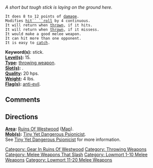 *A short but tough stick is laying on the ground here.*

`It does 8 to 12 points of `[`damage`](Throwing_Weapon_Values "wikilink")`.`  
`Modifies `[`hit`` ``roll`](Hit_Roll "wikilink")` by 4 continuous.`  
`It will return when `[`thrown`](Throw "wikilink")`, if it hits.`  
`It will return when `[`thrown`](Throw "wikilink")`, if it missess.`  
`It would make a good melee weapon.`  
`It can hit more than one opponent.`  
`It is easy to `[`catch`](Catch_Weapon "wikilink")`.`

**Keyword(s):** stick.  
**[Level(s)](Object_Level "wikilink"):** 15.  
**[Type](:Category:_Object_Types "wikilink"):** [throwing
weapon](:Category:_Throwing_Weapons "wikilink").  
**[Slot(s)](Object_Slots "wikilink"):** <wielded>.  
**[Quality](Object_Quality "wikilink"):** 20 hps.  
**[Weight](Object_Weight "wikilink"):** 4 lbs.  
**[Flag(s)](:Category:_Object_Flags "wikilink"):**
[anti-evil](Anti-Evil_Flag "wikilink").  

## Comments

## Directions

**[Area](:Category:_Areas "wikilink"):** [Ruins Of
Westwood](:Category:_Ruins_Of_Westwood "wikilink")
([Map](Ruins_Of_Westwood_Map "wikilink")).  
**[Mob(s)](:Category:_Mobs "wikilink"):** [Tiny Yet Dangerous
Psionicist](Tiny_Yet_Dangerous_Psionicist "wikilink").  
See [Tiny Yet Dangerous
Psionicist](Tiny_Yet_Dangerous_Psionicist "wikilink") for more
information.

[Category: Gear In Ruins Of
Westwood](Category:_Gear_In_Ruins_Of_Westwood "wikilink") [Category:
Throwing Weapons](Category:_Throwing_Weapons "wikilink") [Category:
Melee Weapons That Slash](Category:_Melee_Weapons_That_Slash "wikilink")
[Category: Lowmort 1-10 Melee
Weapons](Category:_Lowmort_1-10_Melee_Weapons "wikilink") [Category:
Lowmort 11-20 Melee
Weapons](Category:_Lowmort_11-20_Melee_Weapons "wikilink")

